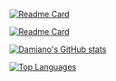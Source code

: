 [![Readme Card](https://github-readme-stats.vercel.app/api/pin/?username=damusss&repo=pygame-ce&theme=tokyonight)](https://github.com/damusss/pygame-ce)

[![Readme Card](https://github-readme-stats.vercel.app/api/pin/?username=damusss&repo=mili&theme=tokyonight&show_owner=true)](https://github.com/damusss/mili)

[![Damiano's GitHub stats](https://github-readme-stats.vercel.app/api?username=damusss&show_icons=true&theme=tokyonight&show=reviews,prs_merged,prs_merged_percentage)](https://github.com/damusss)

[![Top Languages](https://github-readme-stats.vercel.app/api/top-langs/?username=damusss&theme=tokyonight&hide=gherkin,batchfile&layout=compact)]()
